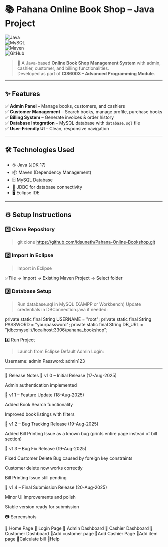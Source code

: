 # 📚 Pahana Online Book Shop – Java Project  

![Java](https://img.shields.io/badge/Java-17-orange?logo=java)  
![MySQL](https://img.shields.io/badge/MySQL-Database-blue?logo=mysql)  
![Maven](https://img.shields.io/badge/Maven-Build%20Tool-red?logo=apache-maven)  
![GitHub](https://img.shields.io/badge/Version%20Control-GitHub-black?logo=github)  

> 🛒 A Java-based **Online Book Shop Management System** with admin, cashier, customer, and billing functionalities.  
> Developed as part of **CIS6003 – Advanced Programming Module**.  

---

## ✨ Features  
✅ **Admin Panel** – Manage books, customers, and cashiers  
✅ **Customer Management** – Search books, manage profile, purchase books  
✅ **Billing System** – Generate invoices & order history  
✅ **Database Integration** – MySQL database with `database.sql` file  
✅ **User-Friendly UI** – Clean, responsive navigation  

---

## 🛠️ Technologies Used  
- ☕ Java (JDK 17)  
- 📦 Maven (Dependency Management)  
- 🗄️ MySQL Database  
- 🔗 JDBC for database connectivity  
- 🖥️ Eclipse IDE  

---

## ⚙️ Setup Instructions  
### 1️⃣ Clone Repository

>git clone https://github.com/idsuneth/Pahana-Online-Bookshop.git

### 2️⃣ Import in Eclipse
>Import in Eclipse

✅File → Import → Existing Maven Project → Select folder

### 3️⃣ Database Setup

>Run database.sql in MySQL (XAMPP or Workbench)
>Update credentials in DBConnection.java if needed:

private static final String USERNAME = "root";
private static final String PASSWORD = "yourpassword";
private static final String DB_URL = "jdbc:mysql://localhost:3306/pahana_bookshop";

4️⃣ Run Project

>Launch from Eclipse
>Default Admin Login:

Username: admin
Password: admin123

---
📝 Release Notes
🔖 v1.0 – Initial Release (17-Aug-2025)

Admin authentication implemented

🔖 v1.1 – Feature Update (18-Aug-2025)

Added Book Search functionality

Improved book listings with filters

🔖 v1.2 – Bug Tracking Release (19-Aug-2025)

Added Bill Printing Issue as a known bug (prints entire page instead of bill section)

🔖 v1.3 – Bug Fix Release (19-Aug-2025)

Fixed Customer Delete Bug caused by foreign key constraints

Customer delete now works correctly

Bill Printing Issue still pending

🔖 v1.4 – Final Submission Release (20-Aug-2025)

Minor UI improvements and polish

Stable version ready for submission

📷 Screenshots

📌 Home Page
📌 Login Page
📌 Admin Dashboard
📌 Cashier Dashboard
📌 Customer Dashboard
📌Add customer page
📌Add Cashier Page
📌Add item page
📌Calculate bill 
📌Help
